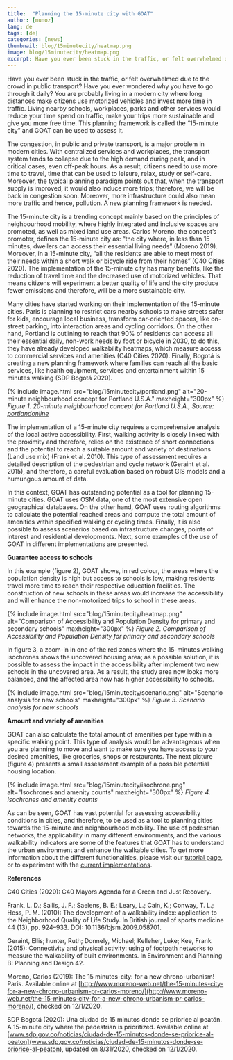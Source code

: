 ```yaml
---
title:  "Planning the 15-minute city with GOAT"
author: [munoz]
lang: de
tags: [de]
categories: [news]
thumbnail: blog/15minutecity/heatmap.png
image: blog/15minutecity/heatmap.png
excerpt: Have you ever been stuck in the traffic, or felt overwhelmed due to the crowd in public transport? Have you ever wondered why you have to go through it daily? The 15-minute city is a trending concept mainly based on the principles of neighbourhood mobility, where highly integrated and inclusive spaces are promoted, as well as mixed land use areas. 
---
```

Have you ever been stuck in the traffic, or felt overwhelmed due to the crowd in public transport? Have you ever wondered why you have to go through it daily? You are probably living in a modern city where long distances make citizens use motorized vehicles and invest more time in traffic. Living nearby schools, workplaces, parks and other services would reduce your time spend on traffic, make your trips more sustainable and give you more free time. This planning framework is called the “15-minute city” and GOAT can be used to assess it.

The congestion, in public and private transport, is a major problem in modern cities. With centralized services and workplaces, the transport system tends to collapse due to the high demand during peak, and in critical cases, even off-peak hours. As a result, citizens need to use more time to travel, time that can be used to leisure, relax, study or self-care. Moreover, the typical planning paradigm points out that, when the transport supply is improved, it would also induce more trips; therefore, we will be back in congestion soon. Moreover, more infrastructure could also mean more traffic and hence, pollution. A new planning framework is needed.

The 15-minute city is a trending concept mainly based on the principles of neighbourhood mobility, where highly integrated and inclusive spaces are promoted, as well as mixed land use areas. Carlos Moreno, the concept’s promoter, defines the 15-minute city as: “the city where, in less than 15 minutes, dwellers can access their essential living needs” (Moreno 2019). Moreover, in a 15-minute city, “all the residents are able to meet most of their needs within a short walk or bicycle ride from their homes” (C40 Cities 2020). The implementation of the 15-minute city has many benefits, like the reduction of travel time and the decreased use of motorized vehicles. That means citizens will experiment a better quality of life and the city produce fewer emissions and therefore, will be a more sustainable city.

Many cities have started working on their implementation of the 15-minute cities. Paris is planning to restrict cars nearby schools to make streets safer for kids, encourage local business, transform car-oriented spaces, like on-street parking, into interaction areas and cycling corridors. On the other hand, Portland is outlining to reach that 90% of residents can access all their essential daily, non-work needs by foot or bicycle in 2030, to do this, they have already developed walkability heatmaps, which measure access to commercial services and amenities (C40 Cities 2020). Finally, Bogotá is creating a new planning framework where families can reach all the basic services, like health equipment, services and entertainment within 15 minutes walking (SDP Bogotá 2020).

{% include image.html src="blog/15minutecity/portland.png" alt="20-minute neighbourhood concept for Portland U.S.A." maxheight="300px" %} 
<i>Figure 1. 20-minute neighbourhood concept for Portland U.S.A., Source: [portlandonline](https://www.portlandonline.com/portlandplan/index.cfm?a=288098&c=52256)</i>

The implementation of a 15-minute city requires a comprehensive analysis of the local active accessibility. First, walking activity is closely linked with the proximity and therefore, relies on the existence of short connections and the potential to reach a suitable amount and variety of destinations (Land use mix) (Frank et al. 2010). This type of assessment requires a detailed description of the pedestrian and cycle network (Geraint et al. 2015), and therefore, a careful evaluation based on robust GIS models and a humungous amount of data.

In this context, GOAT has outstanding potential as a tool for planning 15-minute cities. GOAT uses OSM data, one of the most extensive open geographical databases. On the other hand, GOAT uses routing algorithms to calculate the potential reached areas and compute the total amount of amenities within specified walking or cycling times. Finally, it is also possible to assess scenarios based on infrastructure changes, points of interest and residential developments. Next, some examples of the use of GOAT in different implementations are presented.

<b>Guarantee access to schools</b>

In this example (figure 2), GOAT shows, in red colour, the areas where the population density is high but access to schools is low, making residents travel more time to reach their respective education facilities. The construction of new schools in these areas would increase the accessibility and will enhance the non-motorized trips to school in these areas.

{% include image.html src="blog/15minutecity/heatmap.png" alt="Comparison of Accessibility and Population Density for primary and secondary schools" maxheight="300px" %} 
<i>Figure 2. Comparison of Accessibility and Population Density for primary and secondary schools</i>

In figure 3, a zoom-in in one of the red zones where the 15-minutes walking isochrones shows the uncovered housing area; as a possible solution, it is possible to assess the impact in the accessibility after implement two new schools in the uncovered area. As a result, the study area now looks more balanced, and the affected area now has higher accessibility to schools.

{% include image.html src="blog/15minutecity/scenario.png" alt="Scenario analysis for new schools" maxheight="300px" %} 
<i>Figure 3.  Scenario analysis for new schools</i>

<b>Amount and variety of amenities</b>

GOAT can also calculate the total amount of amenities per type within a specific walking point. This type of analysis would be advantageous when you are planning to move and want to make sure you have access to your desired amenities, like groceries, shops or restaurants. The next picture (figure 4) presents a small assessment example of a possible potential housing location. 

{% include image.html src="blog/15minutecity/isochrone.png" alt="Isochrones and amenity counts" maxheight="300px" %} 
<i>Figure 4. Isochrones and amenity counts</i>

As can be seen, GOAT has vast potential for assessing accessibility conditions in cities, and therefore, to be used as a tool to planning cities towards the 15-minute and neighbourhood mobility. The use of pedestrian networks, the applicability in many different environments, and the various walkability indicators are some of the features that GOAT has to understand the urban environment and enhance the walkable cities. To get more information about the different functionalities, please visit our [tutorial page](../../tutorials/isochrone), or to experiment with the [current implementations](../../versions).

  
<b>References</b> 

C40 Cities (2020): C40 Mayors Agenda for a Green and Just Recovery.

Frank, L. D.; Sallis, J. F.; Saelens, B. E.; Leary, L.; Cain, K.; Conway, T. L.; Hess, P. M. (2010): The development of a walkability index: application to the Neighborhood Quality of Life Study. In British journal of sports medicine 44 (13), pp. 924–933. DOI: 10.1136/bjsm.2009.058701.

Geraint, Ellis; hunter, Ruth; Donnely, Michael; Kelleher, Luke; Kee, Frank (2015): Connectivity and physical activity: using of footpath networks to measure the walkability of built environments. In Environment and Planning B: Planning and Design 42.

Moreno, Carlos (2019): The 15 minutes-city: for a new chrono-urbanism! Paris. Available online at [http://www.moreno-web.net/the-15-minutes-city-for-a-new-chrono-urbanism-pr-carlos-moreno/](http://www.moreno-web.net/the-15-minutes-city-for-a-new-chrono-urbanism-pr-carlos-moreno/), checked on 12/1/2020.

SDP Bogotá (2020): Una ciudad de 15 minutos donde se priorice al peatón. A 15-minute city where the pedestrian is prioritized. Available online at [www.sdp.gov.co/noticias/ciudad-de-15-minutos-donde-se-priorice-al-peaton](www.sdp.gov.co/noticias/ciudad-de-15-minutos-donde-se-priorice-al-peaton), updated on 8/31/2020, checked on 12/1/2020.
